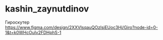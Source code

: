 # kashin_zaynutdinov
Гироскутер
https://www.figma.com/design/2XXVlsqauQOzlsiEUoc3Hj/Giro?node-id=0-1&t=k0WHcOuIv2FDHphS-1
